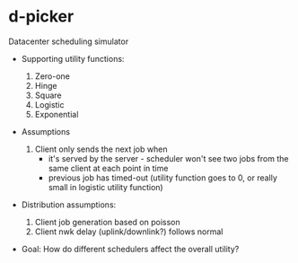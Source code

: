 # d-picker

Datacenter scheduling simulator

- Supporting utility functions:
    1. Zero-one
    2. Hinge
    3. Square
    4. Logistic
    5. Exponential

- Assumptions
    1. Client only sends the next job when 
        - it's served by the server - scheduler won't see two jobs from the same client at each point in time
        - previous job has timed-out (utility function goes to 0, or really small in logistic utility function)

- Distribution assumptions:
    1. Client job generation based on poisson
    2. Client nwk delay (uplink/downlink?) follows normal


- Goal:
    How do different schedulers affect the overall utility? 

